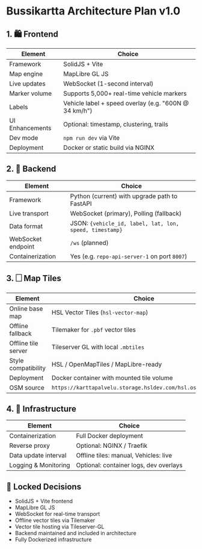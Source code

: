 # Bussikartta Architecture Plan v1.0

## 1. 🛍 Frontend

| Element         | Choice                                                |
| --------------- | ----------------------------------------------------- |
| Framework       | SolidJS + Vite                                        |
| Map engine      | MapLibre GL JS                                        |
| Live updates    | WebSocket (1-second interval)                         |
| Marker volume   | Supports 5,000+ real-time vehicle markers             |
| Labels          | Vehicle label + speed overlay (e.g. "600N @ 34 km/h") |
| UI Enhancements | Optional: timestamp, clustering, trails               |
| Dev mode        | `npm run dev` via Vite                                |
| Deployment      | Docker or static build via NGINX                      |

## 2. 🚀 Backend

| Element            | Choice                                                  |
| ------------------ | ------------------------------------------------------- |
| Framework          | Python (current) with upgrade path to FastAPI           |
| Live transport     | WebSocket (primary), Polling (fallback)                 |
| Data format        | JSON: `{vehicle_id, label, lat, lon, speed, timestamp}` |
| WebSocket endpoint | `/ws` (planned)                                         |
| Containerization   | Yes (e.g. `repo-api-server-1` on port `8007`)           |

## 3. 🗌 Map Tiles

| Element             | Choice                                                         |
| ------------------- | -------------------------------------------------------------- |
| Online base map     | HSL Vector Tiles (`hsl-vector-map`)                            |
| Offline fallback    | Tilemaker for `.pbf` vector tiles                              |
| Offline tile server | Tileserver GL with local `.mbtiles`                            |
| Style compatibility | HSL / OpenMapTiles / MapLibre-ready                            |
| Deployment          | Docker container with mounted tile volume                      |
| OSM source          | `https://karttapalvelu.storage.hsldev.com/hsl.osm/hsl.osm.pbf` |

## 4. 🔌 Infrastructure

| Element              | Choice                                 |
| -------------------- | -------------------------------------- |
| Containerization     | Full Docker deployment                 |
| Reverse proxy        | Optional: NGINX / Traefik              |
| Data update interval | Offline tiles: manual, Vehicles: live  |
| Logging & Monitoring | Optional: container logs, dev overlays |

## 🔨 Locked Decisions

* SolidJS + Vite frontend
* MapLibre GL JS
* WebSocket for real-time transport
* Offline vector tiles via Tilemaker
* Vector tile hosting via Tileserver-GL
* Backend maintained and included in architecture
* Fully Dockerized infrastructure

